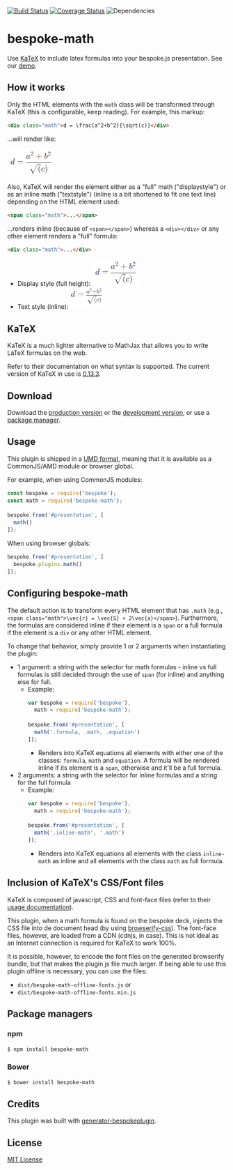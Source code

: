 [![Build Status](https://travis-ci.org/fegemo/bespoke-math.svg)](https://travis-ci.org/fegemo/bespoke-math) [![Coverage Status](https://coveralls.io/repos/fegemo/bespoke-math/badge.svg?branch=master&service=github)](https://coveralls.io/github/fegemo/bespoke-math?branch=master) ![Dependencies](https://david-dm.org/fegemo/bespoke-math.svg)

# bespoke-math

Use [KaTeX][katex] to include latex formulas into your bespoke.js presentation.
See our [demo](https://fegemo.github.io/bespoke-math/).

## How it works

Only the HTML elements with the `math` class will be transformed through
KaTeX (this is configurable, keep reading). For example, this markup:

```html
<div class="math">d = \frac{a^2+b^2}{\sqrt(c)}</div>
```

...will render like:

![](images/display.png)


Also, KaTeX will render the element either as a "full" math ("displaystyle")
or as an inline math ("textstyle") (inline is a bit shortened to fit one text
line) depending on the HTML element used:

```html
<span class="math">...</span>
```

...renders inline (because of `<span></span>`) whereas a `<div></div>`
or any other element renders a "full" formula:

```html
<div class="math">...</div>
```

- Display style (full height):
  ![](images/display.png)
- Text style (inline):
  ![](images/inline.png)


## KaTeX

KaTeX is a much lighter alternative to MathJax that allows you to write
LaTeX formulas on the web.

Refer to their documentation on what syntax is supported.
The current version of KaTeX in use is [0.13.3][katex-version].

[katex-version]: https://github.com/Khan/KaTeX/releases/tag/v0.13.3

## Download

Download the [production version][min] or the [development version][max], or use a [package manager](#package-managers).

[min]: https://raw.github.com/fegemo/bespoke-math/master/dist/bespoke-math.min.js
[max]: https://raw.github.com/fegemo/bespoke-math/master/dist/bespoke-math.js
[katex]: http://khan.github.io/KaTeX/

## Usage

This plugin is shipped in a [UMD format](https://github.com/umdjs/umd), meaning that it is available as a CommonJS/AMD module or browser global.

For example, when using CommonJS modules:

```js
const bespoke = require('bespoke');
const math = require('bespoke-math');

bespoke.from('#presentation', [
  math()
]);
```

When using browser globals:

```js
bespoke.from('#presentation', [
  bespoke.plugins.math()
]);
```

## Configuring bespoke-math

The default action is to transform every HTML element that has `.math` (e.g., `<span class="math">\vec{r} = \vec{S} + 2\vec{a}</span>`).
Furthermore, the formulas are considered inline if their element is a `span` or a full formula if the element is a `div` or any other HTML element.

To change that behavior, simply provide 1 or 2 arguments when instantiating the plugin:
- 1 argument: a string with the selector for math formulas - inline vs full formulas is still decided through the
  use of `span` (for inline) and anything else for full.
  - Example:
    ```js
    var bespoke = require('bespoke'),
      math = require('bespoke-math');

    bespoke.from('#presentation', [
      math('.formula, .math, .equation')
    ]);
    ```
    - Renders into KaTeX equations all elements with either one of the classes: `formula`, `math` and `equation`.
      A formula will be rendered inline if its element is a `span`, otherwise and it'll be a full formula.
- 2 arguments:  a string with the selector for inline formulas and a string for the full formula
  - Example:
    ```js
    var bespoke = require('bespoke'),
      math = require('bespoke-math');

    bespoke.from('#presentation', [
      math('.inline-math', '.math')
    ]);
    ```
    - Renders into KaTeX equations all elements with the class `inline-math` as inline and all elements with the
      class `math` as full formula.  


## Inclusion of KaTeX's CSS/Font files

KaTeX is composed of javascript, CSS and font-face files (refer to their [usage documentation](https://github.com/Khan/KaTeX#usage)).

This plugin, when a math formula is found on the bespoke deck, injects the CSS file into de document head (by using [browserify-css](https://github.com/cheton/browserify-css)). The font-face files, however, are loaded from a CDN (cdnjs, in case). This is not ideal as an Internet connection is required for KaTeX to work 100%.

It is possible, however, to encode the font files on the generated browserify bundle, but that makes the plugin js file much larger. If being able to use this plugin offline is necessary, you can use the files:
  - `dist/bespoke-math-offline-fonts.js` or
  - `dist/bespoke-math-offline-fonts.min.js`

## Package managers

### npm

```bash
$ npm install bespoke-math
```

### Bower

```bash
$ bower install bespoke-math
```

## Credits

This plugin was built with [generator-bespokeplugin](https://github.com/markdalgleish/generator-bespokeplugin).

## License

[MIT License](http://en.wikipedia.org/wiki/MIT_License)
